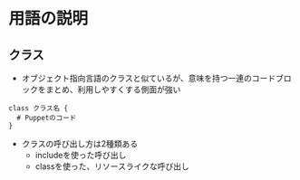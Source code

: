 # 用語の説明

## クラス
* オブジェクト指向言語のクラスと似ているが、意味を持つ一連のコードブロックをまとめ、利用しやすくする側面が強い

```puppet
class クラス名 {
  # Puppetのコード
}
```

* クラスの呼び出し方は2種類ある
  * includeを使った呼び出し
  * classを使った、リソースライクな呼び出し












